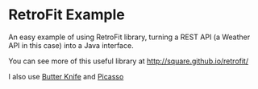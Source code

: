 
# RetroFit Example

An easy example of using RetroFit library, turning a REST API (a Weather API in this case) into a Java interface.

You can see more of this useful library at http://square.github.io/retrofit/

I also use [Butter Knife](http://jakewharton.github.io/butterknife/) and [Picasso](http://square.github.io/picasso/)  

